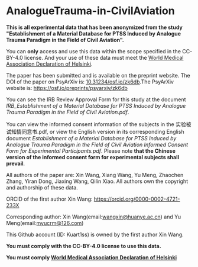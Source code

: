 # AnalogueTrauma-in-CivilAviation

**This is all experimental data that has been anonymized from the study "Establishment of a Material Database for PTSS Induced by Analogue Trauma Paradigm in the Field of Civil Aviation".**

You can **only** access and use this data within the scope specified in the CC-BY-4.0 license. And your use of these data must meet the [World Medical Association Declaration of Helsinki](https://www.wma.net/policies-post/wma-declaration-of-helsinki-ethical-principles-for-medical-research-involving-human-subjects/).

The paper has been submitted and is available on the preprint website. The DOI of the paper on PsyArXiv is: [10.31234/osf.io/zk6db](https://doi.org/10.31234/osf.io/zk6db).The PsyArXiv website is: https://osf.io/preprints/psyarxiv/zk6db

You can see the IRB Review Approval Form for this study at the document _IRB_Establishment of a Material Database for PTSS Induced by Analogue Trauma Paradigm in the Field of Civil Aviation.pdf_.

You can view the informed consent information of the subjects in the 实验被试知情同意书.pdf, or view the English version in its corresponding English document _Establishment of a Material Database for PTSS Induced by Analogue Trauma Paradigm in the Field of Civil Aviation Informed Consent Form for Experimental Participants.pdf_. Please note **that the Chinese version of the informed consent form for experimental subjects shall prevail**.

All authors of the paper are: Xin Wang, Xiang Wang, Yu Meng, Zhaochen Zhang, Yiran Dong, Jiaxing Wang, Qilin Xiao. All authors own the copyright and authorship of these data.

ORCID of the first author Xin Wang: https://orcid.org/0000-0002-4721-233X

Corresponding author: Xin Wang(email:wangxin@huanye.ac.cn) and Yu Meng(email:myucrm@126.com)

This Github account (ID: Kuart1ss) is owned by the first author Xin Wang.

**You must comply with the CC-BY-4.0 license to use this data.**

**You must comply [World Medical Association Declaration of Helsinki](https://www.wma.net/policies-post/wma-declaration-of-helsinki-ethical-principles-for-medical-research-involving-human-subjects/)**

